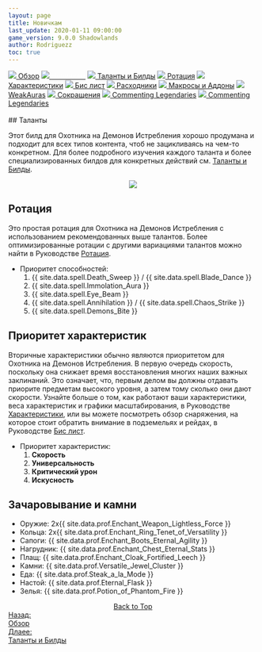 ```yaml
---
layout: page
title: Новичкам
last_update: 2020-01-11 09:00:00
game_version: 9.0.0 Shadowlands
author: Rodriguezz
toc: true
---
```


<div id="smooth-nav-outer">
<a href="{{ site.url }}/guide/havoc/overview.html"><img src="https://wow.zamimg.com/images/wow/icons/medium/inv_misc_spyglass_02.jpg"> Обзор</a>
<a href="{{ site.url }}/guide/havoc/beginners.html"><img src="https://wow.zamimg.com/images/wow/icons/medium/spell_lifegivingseed.jpg"><span style="color: white;"> Новичкам</span></a>
<a href="{{ site.url }}/guide/havoc/talent-builds.html"><img src="https://wow.zamimg.com/images/wow/icons/medium/ability_marksmanship.jpg"> Таланты и Билды</a>
<a href="{{ site.url }}/guide/havoc/rotation-priority.html"><img src="https://wow.zamimg.com/images/wow/icons/medium/wow_token01.jpg"> Ротация</a>
<a href="{{ site.url }}/guide/havoc/stats.html"><img src="https://wow.zamimg.com/images/wow/icons/medium/inv_inscription_80_warscroll_intellect.jpg"> Характеристики</a>
<a href="{{ site.url }}/guide/havoc/gear.html"><img src="https://wow.zamimg.com/images/wow/icons/medium/inv_chest_chain_03.jpg"> Бис лист</a>
<a href="{{ site.url }}/guide/havoc/consumables.html"><img src="https://wow.zamimg.com/images/wow/icons/medium/inv_potion_92.jpg"> Расходники</a>
<a href="{{ site.url }}/guide/havoc/macros-addons.html"><img src="https://wow.zamimg.com/images/wow/icons/medium/inv_eng_gearspringparts.jpg"> Макросы и Аддоны</a>
<a href="{{ site.url }}/guide/havoc/weakauras.html"><img src="https://wow.zamimg.com/images/wow/icons/medium/spell_holy_auramastery.jpg"> WeakAuras</a>
<a href="{{ site.url }}/guide/havoc/common-terms.html"><img src="https://wow.zamimg.com/images/wow/icons/medium/ui_chat.jpg"> Сокращения</a>
<a href="#"><img src="https://wow.zamimg.com/images/wow/icons/medium/wow_token01.jpg"> Commenting Legendaries</a>
<a href="#"><img src="https://wow.zamimg.com/images/wow/icons/medium/wow_token01.jpg"> Commenting Legendaries</a>
</div>
<br>
## Таланты
	   
Этот билд для Охотника на Демонов Истребления хорошо продумана и подходит для всех типов контента, чтоб не зацикливаясь на чем-то конкретном. Для более подробного изучения каждого таланта и более специализированных билдов для конкретных действий см. <a href="{{ site.url }}/guide/havoc/talent-builds.html"> Таланты и Билды</a>.

<p align="center" width="100%">
    <img src="{{ site.url }}/assets/img/guide/havoc/beginer_build901.jpg">
</p>

## Ротация

Это простая ротация для Охотника на Демонов Истребления с использованием рекомендованных выше талантов. Более оптимизированные ротации с другими вариациями талантов можно найти в Руководстве <a href="{{ site.url }}/guide/havoc/rotation-priority.html"> Ротация</a>.
<br>
- Приоритет способностей:
	1. {{ site.data.spell.Death_Sweep }} / {{ site.data.spell.Blade_Dance }}
    1. {{ site.data.spell.Immolation_Aura }} 
    1. {{ site.data.spell.Eye_Beam }}
    1. {{ site.data.spell.Annihilation }} / {{ site.data.spell.Chaos_Strike }}
    1. {{ site.data.spell.Demons_Bite }}
	
## Приоритет характеристик

Вторичные характеристики обычно являются приоритетом для Охотника на Демонов Истребления. 
В первую очередь скорость, поскольку она снижает время восстановления многих наших важных заклинаний. 
Это означает, что, первым делом вы должны отдавать приорите предметам высокого уровня, а затем тому сколько они дают скорости. 
Узнайте больше о том, как работают ваши характеристики, веса характеристик и графики масштабирования, в 
Руководстве <a href="{{ site.url }}/guide/havoc/stats.html"> Характеристики</a>, или вы можете посмотреть обзор снаряжения, 
на которое стоит обратить внимание в подземельях и рейдах, в Руководстве <a href="{{ site.url }}/guide/havoc/consumables.html"> Бис лист</a>.  

- Приоритет характеристик:
	1. **Скорость**
    1. **Универсальность**
    1. **Критический урон**
    1. **Искусность**

## Зачаровывание и камни

<ul>
<li>Оружие: 2х{{ site.data.prof.Enchant_Weapon_Lightless_Force }}</li>
<li>Кольца: 2х{{ site.data.prof.Enchant_Ring_Tenet_of_Versatility }}</li>
<li>Сапоги: {{ site.data.prof.Enchant_Boots_Eternal_Agility }}</li>
<li>Нагрудник: {{ site.data.prof.Enchant_Chest_Eternal_Stats }}</li>
<li>Плащ: {{ site.data.prof.Enchant_Cloak_Fortified_Leech }}</li>
<li>Камни: {{ site.data.prof.Versatile_Jewel_Cluster }}</li>
<li>Еда: {{ site.data.prof.Steak_a_la_Mode }}</li>
<li>Настой: {{ site.data.prof.Eternal_Flask }}</li>
<li>Зелья: {{ site.data.prof.Potion_of_Phantom_Fire }}</li>
</ul>

<div style="text-align: -webkit-center;"><a class="fa fa-arrow-up" href="#Таланты">Back to Top</a></div>

<div class="minibox minibox-left"><a href="{{ site.url }}/guide/havoc/overview.html">Назад:<br>Обзор</a></div>
<div class="minibox"><a href="{{ site.url }}/guide/havoc/talent-builds.html">Длаее:<br>Таланты и Билды</a></div>












